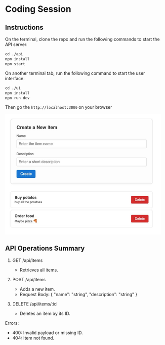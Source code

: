 # Coding Session

## Instructions

On the terminal, clone the repo and run the following commands to start the API server:

``` 
cd ./api
npm install
npm start
```

On another terminal tab, run the following command to start the user interface:

```
cd ./ui
npm install
npm run dev
```

Then go the `http://localhost:3000` on your browser

![UI Example](./ui-example.jpeg)

## API Operations Summary

1. GET /api/items
   - Retrieves all items.

2. POST /api/items
   - Adds a new item.
   - Request Body: { "name": "string", "description": "string" }

3. DELETE /api/items/:id
   - Deletes an item by its ID.

Errors:
- 400: Invalid payload or missing ID.
- 404: Item not found.
